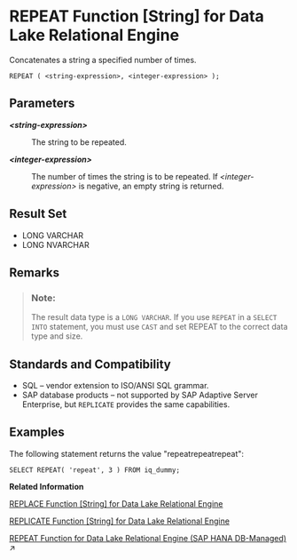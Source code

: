 <!-- loioa579104184f2101598d4cd02edf61346 -->

# REPEAT Function \[String\] for Data Lake Relational Engine

Concatenates a string a specified number of times.



```
REPEAT ( <string-expression>, <integer-expression> );
```



<a name="loioa579104184f2101598d4cd02edf61346__REPEAT_parm1"/>

## Parameters


<dl>
<dt><b>

*<string-expression\>*

</b></dt>
<dd>

The string to be repeated.



</dd><dt><b>

*<integer-expression\>*

</b></dt>
<dd>

The number of times the string is to be repeated. If *<integer-expression\>* is negative, an empty string is returned.



</dd>
</dl>



<a name="loioa579104184f2101598d4cd02edf61346__REPEAT_returs1"/>

## Result Set

-   LONG VARCHAR
-   LONG NVARCHAR



<a name="loioa579104184f2101598d4cd02edf61346__REPEAT_remarks1"/>

## Remarks

> ### Note:  
> The result data type is a `LONG VARCHAR`. If you use `REPEAT` in a `SELECT INTO` statement, you must use `CAST` and set REPEAT to the correct data type and size.



<a name="loioa579104184f2101598d4cd02edf61346__REPEAT_standards1"/>

## Standards and Compatibility

-   SQL – vendor extension to ISO/ANSI SQL grammar.
-   SAP database products – not supported by SAP Adaptive Server Enterprise, but `REPLICATE` provides the same capabilities.



<a name="loioa579104184f2101598d4cd02edf61346__REPEAT_Examples1"/>

## Examples

The following statement returns the value "repeatrepeatrepeat":

```
SELECT REPEAT( 'repeat', 3 ) FROM iq_dummy;
```

**Related Information**  


[REPLACE Function \[String\] for Data Lake Relational Engine](replace-function-string-for-data-lake-relational-engine-a579952.md "Replaces all occurrences of a substring with another substring.")

[REPLICATE Function \[String\] for Data Lake Relational Engine](replicate-function-string-for-data-lake-relational-engine-a57a156.md "Concatenates a string a specified number of times.")

[REPEAT Function for Data Lake Relational Engine (SAP HANA DB-Managed)](https://help.sap.com/viewer/a898e08b84f21015969fa437e89860c8/2024_3_QRC/en-US/0248da66d3bf4d7ba425f5b4f20ba6cc.html "Concatenates a string a specified number of times.") :arrow_upper_right:

